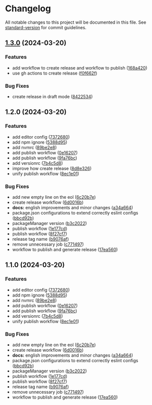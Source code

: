 # Changelog

All notable changes to this project will be documented in this file. See [standard-version](https://github.com/conventional-changelog/standard-version) for commit guidelines.

## [1.3.0](https://github.com/natahouse/nata-lint/compare/v1.2.0...v1.3.0) (2024-03-20)


### Features

* add workflow to create release and workflow to publish ([168a420](https://github.com/natahouse/nata-lint/commit/168a4201928980b53287846ac45f10a6a4453a57))
* use gh actions to create release ([f0f662f](https://github.com/natahouse/nata-lint/commit/f0f662f9069c70a39cd23ed5f742cd3a4c3a2167))


### Bug Fixes

* create release in draft mode ([8422534](https://github.com/natahouse/nata-lint/commit/842253421d72345b8b46460336de165c1eec7eed))

## 1.2.0 (2024-03-20)


### Features

* add editor config ([7372680](https://github.com/natahouse/nata-lint/commit/7372680b2a94f09bd60507e09b2404df31152100))
* add npm ignore ([5388d95](https://github.com/natahouse/nata-lint/commit/5388d95caedfc80262d5dbf1e0e79cc54d491d34))
* add nvmrc ([89be2e8](https://github.com/natahouse/nata-lint/commit/89be2e852f5aa0179bceae99b928c0bc82b40418))
* add publish workflow ([0e16207](https://github.com/natahouse/nata-lint/commit/0e16207e9564a8c4ec1cb5770348c18d3d194a9f))
* add publish workflow ([9fa76bc](https://github.com/natahouse/nata-lint/commit/9fa76bc961d6b47e439a76b1cd754f85a2422300))
* add versionrc ([7b4c5d8](https://github.com/natahouse/nata-lint/commit/7b4c5d867c516f38a10dea4752b67ab2746fcdf9))
* improve how create release ([8d8e326](https://github.com/natahouse/nata-lint/commit/8d8e3263f9470197efce5f81defbddff7a695689))
* unify publish workflow ([8ec1e01](https://github.com/natahouse/nata-lint/commit/8ec1e0117d8ffa125a9f51596fc62306a0a3fec4))


### Bug Fixes

* add new empty line on the eol ([6c20b7e](https://github.com/natahouse/nata-lint/commit/6c20b7ed29aae22704e8fefe32ff4e0b441aa246))
* create release workflow ([6d0016b](https://github.com/natahouse/nata-lint/commit/6d0016bd7626434e751a8e889dd9bd0c05ecad4c))
* **docs:** english improvements and minor changes ([a34a664](https://github.com/natahouse/nata-lint/commit/a34a66404abc7cddfdd5c8f7a17a7a829b8b5571))
* package.json configurations to extend correctly eslint configs ([bbcd92b](https://github.com/natahouse/nata-lint/commit/bbcd92b4a992c5bc53c15a735990b39bc3d5b389))
* packageManager version ([b3c2022](https://github.com/natahouse/nata-lint/commit/b3c20225b328d45d3f93639674cfe174d252629e))
* publish workflow ([1e177cd](https://github.com/natahouse/nata-lint/commit/1e177cdd131865c9f64a49c79809caf4aa599436))
* publish workflow ([8f27cf7](https://github.com/natahouse/nata-lint/commit/8f27cf734be7da10bc4965e82149ccd920d411c5))
* release tag name ([b9076af](https://github.com/natahouse/nata-lint/commit/b9076af7ef7e8a21ac8669a36e045104896a9a61))
* remove unnecessary job ([c771497](https://github.com/natahouse/nata-lint/commit/c7714973f3ddf0a890dcaea08a57811c67a5c77b))
* workflow to publish and generate release ([17ea560](https://github.com/natahouse/nata-lint/commit/17ea560c7b963c3358c3f530613020155032013f))

## 1.1.0 (2024-03-20)


### Features

* add editor config ([7372680](https://github.com/natahouse/nata-lint/commit/7372680b2a94f09bd60507e09b2404df31152100))
* add npm ignore ([5388d95](https://github.com/natahouse/nata-lint/commit/5388d95caedfc80262d5dbf1e0e79cc54d491d34))
* add nvmrc ([89be2e8](https://github.com/natahouse/nata-lint/commit/89be2e852f5aa0179bceae99b928c0bc82b40418))
* add publish workflow ([0e16207](https://github.com/natahouse/nata-lint/commit/0e16207e9564a8c4ec1cb5770348c18d3d194a9f))
* add publish workflow ([9fa76bc](https://github.com/natahouse/nata-lint/commit/9fa76bc961d6b47e439a76b1cd754f85a2422300))
* add versionrc ([7b4c5d8](https://github.com/natahouse/nata-lint/commit/7b4c5d867c516f38a10dea4752b67ab2746fcdf9))
* unify publish workflow ([8ec1e01](https://github.com/natahouse/nata-lint/commit/8ec1e0117d8ffa125a9f51596fc62306a0a3fec4))


### Bug Fixes

* add new empty line on the eol ([6c20b7e](https://github.com/natahouse/nata-lint/commit/6c20b7ed29aae22704e8fefe32ff4e0b441aa246))
* create release workflow ([6d0016b](https://github.com/natahouse/nata-lint/commit/6d0016bd7626434e751a8e889dd9bd0c05ecad4c))
* **docs:** english improvements and minor changes ([a34a664](https://github.com/natahouse/nata-lint/commit/a34a66404abc7cddfdd5c8f7a17a7a829b8b5571))
* package.json configurations to extend correctly eslint configs ([bbcd92b](https://github.com/natahouse/nata-lint/commit/bbcd92b4a992c5bc53c15a735990b39bc3d5b389))
* packageManager version ([b3c2022](https://github.com/natahouse/nata-lint/commit/b3c20225b328d45d3f93639674cfe174d252629e))
* publish workflow ([1e177cd](https://github.com/natahouse/nata-lint/commit/1e177cdd131865c9f64a49c79809caf4aa599436))
* publish workflow ([8f27cf7](https://github.com/natahouse/nata-lint/commit/8f27cf734be7da10bc4965e82149ccd920d411c5))
* release tag name ([b9076af](https://github.com/natahouse/nata-lint/commit/b9076af7ef7e8a21ac8669a36e045104896a9a61))
* remove unnecessary job ([c771497](https://github.com/natahouse/nata-lint/commit/c7714973f3ddf0a890dcaea08a57811c67a5c77b))
* workflow to publish and generate release ([17ea560](https://github.com/natahouse/nata-lint/commit/17ea560c7b963c3358c3f530613020155032013f))
